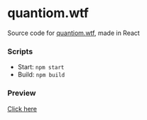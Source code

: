 # quantiom.wtf

Source code for [quantiom.wtf](http://quantiom.wtf), made in React

### Scripts

-   Start: `npm start`
-   Build: `npm build`

### Preview

[Click here](https://gyazo.com/295f3d6335315f7df3c92bb441d9e785)
